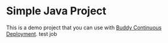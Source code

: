# Simple Java Project
This is a demo project that you can use with [Buddy Continuous Deployment](https://buddy.works).
test job

